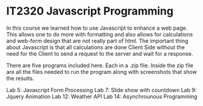 # IT2320 Javascript Programming

In this course we learned how to use Javascript to enhance a web page.  This allows one to do more with formatting and also allows for calculations and web-form design that are not really part of html.  The important thing about Javascript is that all calculations are done Client Side without the need for the Client to send a request to the server and wait for a response.

There are five programs included here.  Each in a .zip file.  Inside the zip file are all the files needed to run the program along with screenshots that show the results.

Lab 5:  Javascript Form Processing
Lab 7:  Slide show with countdown
Lab 9:  Jquery Animation
Lab 12:  Weather API
Lab 14:  Asynchrounous Programming 

